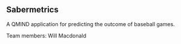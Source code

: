 ## Sabermetrics
A QMIND application for predicting the outcome of baseball games.

Team members: Will Macdonald
